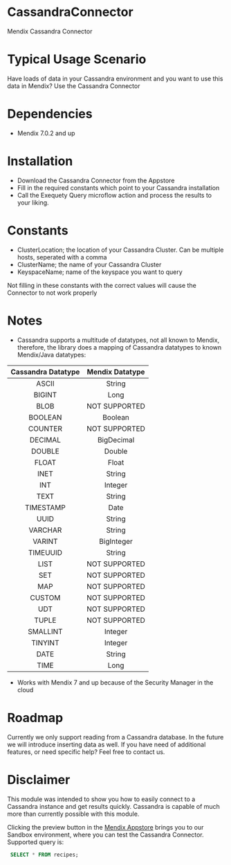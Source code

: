 # CassandraConnector
Mendix Cassandra Connector

# Typical Usage Scenario 
Have loads of data in your Cassandra environment and you want to use this data in Mendix? Use the Cassandra Connector
 

# Dependencies
* Mendix 7.0.2 and up




# Installation
* Download the Cassandra Connector from the Appstore
* Fill in the required constants which point to your Cassandra installation
* Call the Exequety Query microflow action and process the results to your liking.

# Constants
* ClusterLocation; the location of your Cassandra Cluster. Can be multiple hosts, seperated with a comma
* ClusterName; the name of your Cassandra Cluster
* KeyspaceName; name of the keyspace you want to query

Not filling in these constants with the correct values will cause the Connector to not work properly

# Notes

* Cassandra supports a multitude of datatypes, not all known to Mendix, therefore, the library does a mapping of Cassandra datatypes to known Mendix/Java datatypes:

| Cassandra Datatype    | Mendix Datatype    |
|:---------------------:|:------------------:|
| ASCII                 | String      	     |
| BIGINT                | Long    	         |
| BLOB                  | NOT SUPPORTED	     | 
| BOOLEAN               | Boolean      	     |
| COUNTER               | NOT SUPPORTED  	 |
| DECIMAL               | BigDecimal   	     | 
| DOUBLE                | Double             |  
| FLOAT                 | Float              |
| INET                  | String             |  
| INT                   | Integer            |  
| TEXT                  | String             |  
| TIMESTAMP             | Date               |  
| UUID     		        | String             |
| VARCHAR  		        | String             |  
| VARINT     	        | BigInteger         |  
| TIMEUUID     	 	    | String             |  
| LIST	                | NOT SUPPORTED    	 |
| SET   	            | NOT SUPPORTED      |
| MAP      		        | NOT SUPPORTED      |
| CUSTOM     	        | NOT SUPPORTED      |
| UDT     	            | NOT SUPPORTED      |
| TUPLE      	        | NOT SUPPORTED      | 
| SMALLINT    	        | Integer            |
| TINYINT       	    | Integer            |
| DATE  	            | String             |
| TIME  	            | Long               |


* Works with Mendix 7 and up because of the Security Manager in the cloud

# Roadmap

Currently we only support reading from a Cassandra database. In the future we will introduce inserting data as well. If you have need of additional features, or need specific help? Feel free to contact us.

# Disclaimer

This module was intended to show you how to easily connect to a Cassandra instance and get results quickly. Cassandra is capable of much more than currently possible with this module. 

Clicking the preview button in the [Mendix Appstore](http://appstore.home.mendix.com) brings you to our Sandbox environment, where you can test the Cassandra Connector. Supported query is: 
```SQL
 SELECT * FROM recipes;
```


